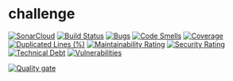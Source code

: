 # challenge
[![SonarCloud](https://sonarcloud.io/images/project_badges/sonarcloud-white.svg)](https://sonarcloud.io/dashboard?id=MathiRa_challenge)
[![Build Status](https://travis-ci.com/MathiRa/challenge.svg?branch=main)](https://travis-ci.com/MathiRa/challenge)
[![Bugs](https://sonarcloud.io/api/project_badges/measure?project=MathiRa_challenge&metric=bugs)](https://sonarcloud.io/dashboard?id=MathiRa_challenge)
[![Code Smells](https://sonarcloud.io/api/project_badges/measure?project=MathiRa_challenge&metric=code_smells)](https://sonarcloud.io/dashboard?id=MathiRa_challenge)
[![Coverage](https://sonarcloud.io/api/project_badges/measure?project=MathiRa_challenge&metric=coverage)](https://sonarcloud.io/dashboard?id=MathiRa_challenge)
[![Duplicated Lines (%)](https://sonarcloud.io/api/project_badges/measure?project=MathiRa_challenge&metric=duplicated_lines_density)](https://sonarcloud.io/dashboard?id=MathiRa_challenge)
[![Maintainability Rating](https://sonarcloud.io/api/project_badges/measure?project=MathiRa_challenge&metric=sqale_rating)](https://sonarcloud.io/dashboard?id=MathiRa_challenge)
[![Security Rating](https://sonarcloud.io/api/project_badges/measure?project=MathiRa_challenge&metric=security_rating)](https://sonarcloud.io/dashboard?id=MathiRa_challenge)
[![Technical Debt](https://sonarcloud.io/api/project_badges/measure?project=MathiRa_challenge&metric=sqale_index)](https://sonarcloud.io/dashboard?id=MathiRa_challenge)
[![Vulnerabilities](https://sonarcloud.io/api/project_badges/measure?project=MathiRa_challenge&metric=vulnerabilities)](https://sonarcloud.io/dashboard?id=MathiRa_challenge)

[![Quality gate](https://sonarcloud.io/api/project_badges/quality_gate?project=MathiRa_challenge)](https://sonarcloud.io/dashboard?id=MathiRa_challenge)
